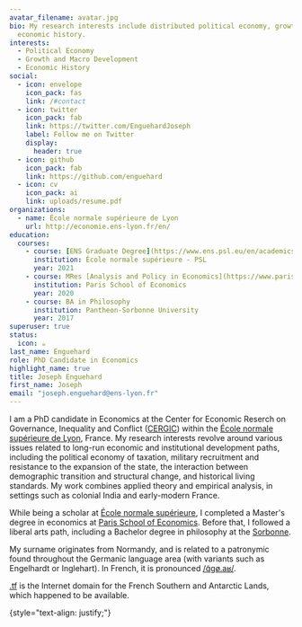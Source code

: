 ```yaml
---
avatar_filename: avatar.jpg
bio: My research interests include distributed political economy, growth and
  economic history.
interests:
  - Political Economy
  - Growth and Macro Development
  - Economic History
social:
  - icon: envelope
    icon_pack: fas
    link: /#contact
  - icon: twitter
    icon_pack: fab
    link: https://twitter.com/EnguehardJoseph
    label: Follow me on Twitter
    display:
      header: true
  - icon: github
    icon_pack: fab
    link: https://github.com/enguehard
  - icon: cv
    icon_pack: ai
    link: uploads/resume.pdf
organizations:
  - name: École normale supérieure de Lyon
    url: http://economie.ens-lyon.fr/en/
education:
  courses:
    - course: [ENS Graduate Degree](https://www.ens.psl.eu/en/academics/academic-programs/ens-graduate-degree?lang=en)
      institution: École normale supérieure - PSL
      year: 2021
    - course: MRes [Analysis and Policy in Economics](https://www.parisschoolofeconomics.eu/en/teaching/masters-program/ape-analysis-policy-in-economics/)
      institution: Paris School of Economics
      year: 2020
    - course: BA in Philosophy
      institution: Pantheon-Sorbonne University
      year: 2017
superuser: true
status:
  icon: ☕️
last_name: Enguehard
role: PhD Candidate in Economics
highlight_name: true
title: Joseph Enguehard
first_name: Joseph
email: "joseph.enguehard@ens-lyon.fr"
---
```

I am a PhD candidate in Economics at the Center for Economic Reserch on Governance, Inequality and Conflict ([CERGIC](http://economie.ens-lyon.fr/en/research/cergic)) within the [École normale supérieure de Lyon](https://www.ens-lyon.fr/en/), France. My research interests revolve around various issues related to long-run economic and institutional development paths, including the political economy of taxation, military recruitment and resistance to the expansion of the state, the interaction between demographic transition and structural change, and historical living standards. My work combines applied theory and empirical analysis, in settings such as colonial India and early-modern France.

While being a scholar at [École normale supérieure](https://www.ens.psl.eu/en), I completed a Master's degree in economics at [Paris School of Economics](https://www.parisschoolofeconomics.eu/?lang=en). Before that, I followed a liberal arts path, including a Bachelor degree in philosophy at the [Sorbonne](https://www.pantheonsorbonne.fr/en).

My surname originates from Normandy, and is related to a patronymic found throughout the Germanic language area (with variants such as Engelhardt or Inglehart). In French, it is pronounced [/ɑ̃gø.aʁ/](https://staff.fnwi.uva.nl/e.j.m.enguehard/).


[.tf](https://en.wikipedia.org/wiki/.tf) is the Internet domain for the French Southern and Antarctic Lands, which happened to be available.

{style="text-align: justify;"}
